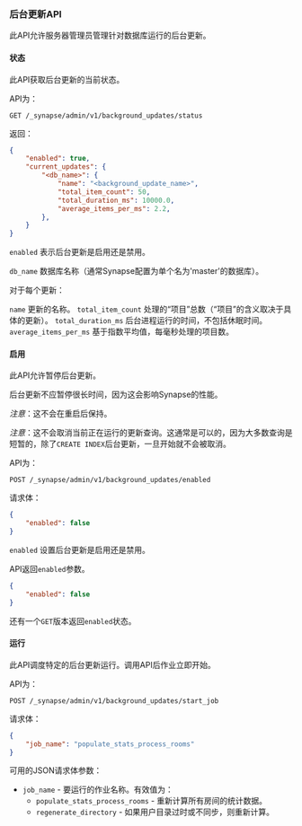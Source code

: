 ﻿### 后台更新API

此API允许服务器管理员管理针对数据库运行的后台更新。

#### 状态

此API获取后台更新的当前状态。

API为：

```
GET /_synapse/admin/v1/background_updates/status
```

返回：

```json
{
    "enabled": true,
    "current_updates": {
        "<db_name>": {
            "name": "<background_update_name>",
            "total_item_count": 50,
            "total_duration_ms": 10000.0,
            "average_items_per_ms": 2.2,
        },
    }
}
```

`enabled` 表示后台更新是启用还是禁用。

`db_name` 数据库名称（通常Synapse配置为单个名为'master'的数据库）。

对于每个更新：

`name` 更新的名称。
`total_item_count` 处理的“项目”总数（“项目”的含义取决于具体的更新）。
`total_duration_ms` 后台进程运行的时间，不包括休眠时间。
`average_items_per_ms` 基于指数平均值，每毫秒处理的项目数。

#### 启用

此API允许暂停后台更新。

后台更新不应暂停很长时间，因为这会影响Synapse的性能。

*注意*：这不会在重启后保持。

*注意*：这不会取消当前正在运行的更新查询。这通常是可以的，因为大多数查询是短暂的，除了`CREATE INDEX`后台更新，一旦开始就不会被取消。

API为：

```
POST /_synapse/admin/v1/background_updates/enabled
```

请求体：

```json
{
    "enabled": false
}
```

`enabled` 设置后台更新是启用还是禁用。

API返回`enabled`参数。

```json
{
    "enabled": false
}
```

还有一个`GET`版本返回`enabled`状态。

#### 运行

此API调度特定的后台更新运行。调用API后作业立即开始。

API为：

```
POST /_synapse/admin/v1/background_updates/start_job
```

请求体：

```json
{
    "job_name": "populate_stats_process_rooms"
}
```

可用的JSON请求体参数：

- `job_name` - 要运行的作业名称。有效值为：
  - `populate_stats_process_rooms` - 重新计算所有房间的统计数据。
  - `regenerate_directory` - 如果用户目录过时或不同步，则重新计算。